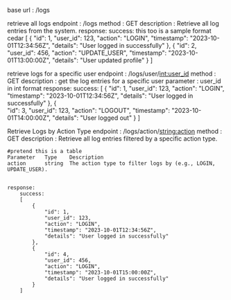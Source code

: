 base url : /logs



retrieve all logs
    endpoint : /logs
    method : GET
    description : Retrieve all log entries from the system.
    response:
        success: this too is a sample format cedar
        [
            {
                "id": 1,
                "user_id": 123,
                "action": "LOGIN",
                "timestamp": "2023-10-01T12:34:56Z",
                "details": "User logged in successfully"
            },
            {
                "id": 2,
                "user_id": 456,
                "action": "UPDATE_USER",
                "timestamp": "2023-10-01T13:00:00Z",
                "details": "User updated profile"
            }
        ]
    
retrieve logs for a specific user
    endpoint : /logs/user/<int:user_id>
    method : GET
    description : get the log entries for a specific user
    parameter : user_id in int format
    response:
        success:
        [
            {
                "id": 1,
                "user_id": 123,
                "action": "LOGIN",
                "timestamp": "2023-10-01T12:34:56Z",
                "details": "User logged in successfully"
            },
            {   
                "id": 3,
                "user_id": 123,
                "action": "LOGOUT",
                "timestamp": "2023-10-01T14:00:00Z",
                "details": "User logged out"
            }
        ]

Retrieve Logs by Action Type
    endpoint : /logs/action/<string:action>
    method : GET
    description : Retrieve all log entries filtered by a specific action type.

    #pretend this is a table
    Parameter	Type	Description
    action	    string	The action type to filter logs by (e.g., LOGIN, UPDATE_USER).


    response:
        success:
        [
            {
                "id": 1,
                "user_id": 123,
                "action": "LOGIN",
                "timestamp": "2023-10-01T12:34:56Z",
                "details": "User logged in successfully"
            },
            {
                "id": 4,
                "user_id": 456,
                "action": "LOGIN",
                "timestamp": "2023-10-01T15:00:00Z",
                "details": "User logged in successfully"
            }
        ]

    
